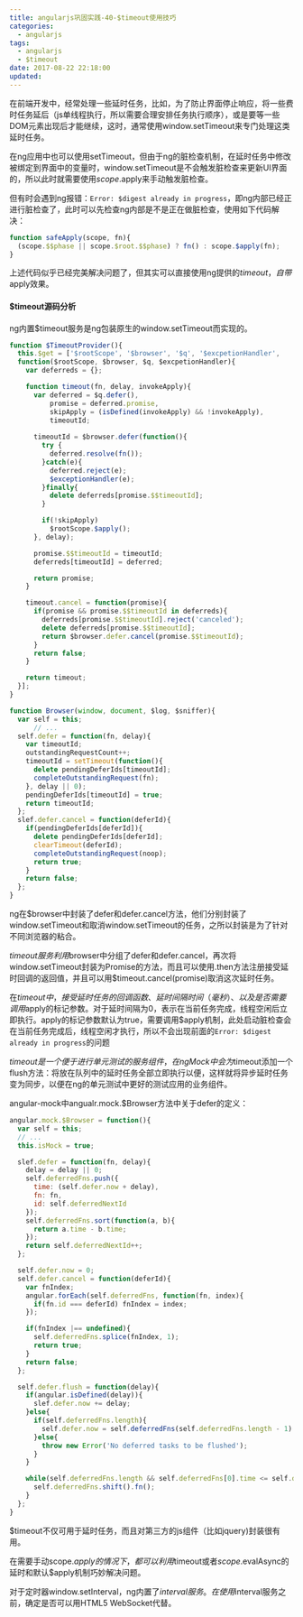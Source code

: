 ```yaml
---
title: angularjs巩固实践-40-$timeout使用技巧
categories:
  - angularjs
tags:
  - angularjs
  - $timeout
date: 2017-08-22 22:18:00
updated:
---
```


在前端开发中，经常处理一些延时任务，比如，为了防止界面停止响应，将一些费时任务延后（js单线程执行，所以需要合理安排任务执行顺序），或是要等一些DOM元素出现后才能继续，这时，通常使用window.setTimeout来专门处理这类延时任务。

在ng应用中也可以使用setTimeout，但由于ng的脏检查机制，在延时任务中修改被绑定到界面中的变量时，window.setTimeout是不会触发脏检查来更新UI界面的，所以此时就需要使用$scope.$apply来手动触发脏检查。

但有时会遇到ng报错：`Error: $digest already in progress`，即ng内部已经正进行脏检查了，此时可以先检查ng内部是不是正在做脏检查，使用如下代码解决：
```js
function safeApply(scope, fn){
  (scope.$$phase || scope.$root.$$phase) ? fn() : scope.$apply(fn);
}
```

上述代码似乎已经完美解决问题了，但其实可以直接使用ng提供的$timeout，自带$apply效果。

#### $timeout源码分析
ng内置$timeout服务是ng包装原生的window.setTimeout而实现的。
```js
function $TimeoutProvider(){
  this.$get = ['$rootScope', '$browser', '$q', '$excpetionHandler',
  function($rootScope, $browser, $q, $excpetionHandler){
    var deferreds = {};

    function timeout(fn, delay, invokeApply){
      var deferred = $q.defer(),
          promise = deferred.promise,
          skipApply = (isDefined(invokeApply) && !invokeApply),
          timeoutId;
      
      timeoutId = $browser.defer(function(){
        try {
          deferred.resolve(fn());
        }catch(e){
          deferred.reject(e);
          $exceptionHandler(e);
        }finally{
          delete deferreds[promise.$$timeoutId];
        }

        if(!skipApply) 
          $rootScope.$apply();
      }, delay);

      promise.$$timeoutId = timeoutId;
      deferreds[timeoutId] = deferred;

      return promise;
    }

    timeout.cancel = function(promise){
      if(promise && promise.$$timeoutId in deferreds){
        deferreds[promise.$$timeoutId].reject('canceled');
        delete deferreds[promise.$$timeoutId];
        return $browser.defer.cancel(promise.$$timeoutId);
      }
      return false;
    }

    return timeout;
  }];
}

function Browser(window, document, $log, $sniffer){
  var self = this;
      // ...
  self.defer = function(fn, delay){
    var timeoutId;
    outstandingRequestCount++;
    timeoutId = setTimeout(function(){
      delete pendingDeferIds[timeoutId];
      completeOutstandingRequest(fn);
    }, delay || 0);
    pendingDeferIds[timeoutId] = true;
    return timeoutId;
  };
  slef.defer.cancel = function(deferId){
    if(pendingDeferIds[deferId]){
      delete pendingDeferIds[deferId];
      clearTimeout(deferId);
      completeOutstandingRequest(noop);
      return true;
    }
    return false;
  };
}
```
ng在$browser中封装了defer和defer.cancel方法，他们分别封装了window.setTimeout和取消window.setTimeout的任务，之所以封装是为了针对不同浏览器的粘合。

$timeout服务利用$browser中分组了defer和defer.cancel，再次将window.setTimeout封装为Promise的方法，而且可以使用.then方法注册接受延时回调的返回值，并且可以用$timeout.cancel(promise)取消这次延时任务。

在$timeout中，接受延时任务的回调函数、延时间隔时间（毫秒）、以及是否需要调用$apply的标记参数。对于延时间隔为0，表示在当前任务完成，线程空闲后立即执行。apply的标记参数默认为true，需要调用$apply机制，此处启动脏检查会在当前任务完成后，线程空闲才执行，所以不会出现前面的`Error: $digest already in progress`的问题

$timeout是一个便于进行单元测试的服务组件，在ngMock中会为$timeout添加一个flush方法：将放在队列中的延时任务全部立即执行以便，这样就将异步延时任务变为同步，以便在ng的单元测试中更好的测试应用的业务组件。

angular-mock中angualr.mock.$Browser方法中关于defer的定义：
```js
angular.mock.$Browser = function(){
  var self = this;
  // ...
  this.isMock = true;

  slef.defer = function(fn, delay){
    delay = delay || 0;
    self.deferredFns.push({
      time: (self.defer.now + delay),
      fn: fn,
      id: self.deferredNextId
    });
    self.deferredFns.sort(function(a, b){
      return a.time - b.time;
    });
    return self.deferredNextId++;
  };

  self.defer.now = 0;
  self.defer.cancel = function(deferId){
    var fnIndex;
    angular.forEach(self.deferredFns, function(fn, index){
      if(fn.id === deferId) fnIndex = index;
    });

    if(fnIndex |== undefined){
      self.deferredFns.splice(fnIndex, 1);
      return true;
    }
    return false;
  };

  self.defer.flush = function(delay){
    if(angular.isDefined(delay)){
      slef.defer.now += delay;
    }else{
      if(self.deferredFns.length){
        self.defer.now = self.deferredFns(self.deferredFns.length - 1).time;
      }else{
        throw new Error('No deferred tasks to be flushed');
      }
    }

    while(self.deferredFns.length && self.deferredFns[0].time <= self.defer.now){
      self.deferredFns.shift().fn();
    }
  };
}
```

$timeout不仅可用于延时任务，而且对第三方的js组件（比如jquery)封装很有用。

在需要手动scope.$apply的情况下，都可以利用$timeout或者$scope.$evalAsync的延时和默认$apply机制巧妙解决问题。

对于定时器window.setInterval，ng内置了$interval服务。在使用$interval服务之前，确定是否可以用HTML5 WebSocket代替。